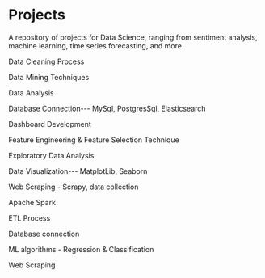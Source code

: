 
# Projects
A repository of projects for Data Science, ranging from sentiment analysis, machine learning, time series forecasting, and more.


Data Cleaning Process

Data Mining Techniques

Data Analysis

Database Connection--- MySql, PostgresSql, Elasticsearch

Dashboard Development

Feature Engineering & Feature Selection Technique

Exploratory Data Analysis

Data Visualization--- MatplotLib, Seaborn

Web Scraping - Scrapy, data collection

Apache Spark

ETL Process

Database connection

ML algorithms - Regression & Classification

Web Scraping



<!--
# Data Science Portfolio


## Overview
This repository contains a collection of projects in various domains of data science, machine learning, and deep learning. The projects are categorized based on the technologies and techniques used.
 

---

## R

 
1. **Data Visualization: Corruption and Human Development**  
   - This project explores the relationship between corruption and human development using UN Human Development Report data.
   - It visualizes the correlation between the **Human Development Index (HDI)** and the **Corruption Perceptions Index (CPI)** through scatter plots.
 

2. **Visualizing Inequalities in Life Expectancy**  
   - This project analyzes life expectancy trends worldwide.
   - It examines gender-based longevity differences, historical trends, and extreme cases using **ggplot2**.
   - Data from the United Nations life expectancy dataset.

3. **Rise and Fall of Programming Languages**  
   - Analyzes programming language trends using **Stack Overflow data**.
   - Identifies which languages are growing or shrinking in popularity.
   - Uses **Stack Exchange Data Explorer** to track historical trends.

4. **Degrees That Pay You Back**  
   - Evaluates financial outcomes of different university degrees.
   - Uses **k-means clustering** to categorize degrees based on earning potential.
   - Data cleaning and visualization to assess long-term benefits.

5. **A Visual History of Nobel Prize Winners**  
   - Analyzes **over 100 years of Nobel Prize data**.
   - Examines country-based distributions and double-award recipients.
   - Identifies potential biases in awards over time.

---

## Python

1. **Telecom Customer Churn**  
   - Predicts customer churn in the telecom industry.
   - Uses **Logistic Regression** to identify key churn factors.
   - Data from [Kaggle](https://www.kaggle.com/blastchar/telco-customer-churn).

2. **Directing Customers to Subscription Through App Behavior Analysis**  
   - Identifies users likely to convert to paid subscriptions.
   - Uses behavioral data analysis to optimize marketing strategies.

3. **Minimizing Churn Rate Through Analysis of Financial Habits**  
   - Uses **Random Forest** and feature selection to predict subscription cancellations.
   - Identifies financial behavior patterns leading to disengagement.

4. **Car Price Prediction**  
   - Uses **Ridge & Lasso Regression** to predict car prices.
   - Dataset from the [UCI Machine Learning Repository](https://archive.ics.uci.edu/ml/datasets/automobile).

5. **Customer Segmentation Using RFM Analysis**  
   - Segments customers based on **Recency, Frequency, and Monetary (RFM) analysis**.
   - Python implementation of customer segmentation.

6. **Movie Recommendations Using Recommender Systems**  
   - Builds a **collaborative filtering** recommender system for movie suggestions.
   - Uses similarity-based user reviews for recommendations.

7. **Decline in Viewership of a Digital Media Company**  
   - Investigates factors behind the **drop in viewership** of an online streaming platform.
   - Uses **multiple regression modeling** to predict future engagement.

8. **911 Calls Data Analysis**  
   - Performs **exploratory data analysis (EDA)** on 911 emergency call data.
   - Extracts insights on call frequency, categories, and trends.

9. **Predicting the Likelihood of E-Signing a Loan**  
   - Assesses lead quality for online loan applications.
   - Predicts approval likelihood based on financial history.

---

## Deep Learning

1. **Fashion-Class Classification using MNIST Dataset**  
   - Trains deep learning models on the **Fashion MNIST** dataset.
   - Uses **Convolutional Neural Networks (CNNs)** for image classification.

2. **MNIST Using PCA**  
   - Applies **Principal Component Analysis (PCA)** for dimensionality reduction.
   - Evaluates its impact on MNIST digit classification.

3. **Deep Learning for Time Series**  
   - Uses **Recurrent Neural Networks (RNNs) and LSTMs** to predict traffic trends.
   - Forecasts future traffic patterns in the U.S.

---

## Natural Language Processing (NLP)

1. **Named Entity Recognition (NER)**  
   - Extracts **people, organizations, and locations** from text.
   - Uses NLP techniques for automatic entity classification.

2. **Part of Speech (POS) Tagging**  
   - Identifies grammatical structure in sentences.
   - Helps in linguistic analysis and text parsing.

3. **Text Classification**  
   - Classifies documents into different categories.
   - Uses machine learning algorithms for text categorization.

4. **Text Generation with Neural Networks**  
   - Generates synthetic text based on trained models.
   - Uses deep learning techniques like **LSTMs and transformers**.

---

## Time Series Analysis

1. **Mauna Loa Atmospheric CO2 Forecasting (SARIMA)**  
   - Models **atmospheric CO2 levels** using **SARIMA**.
   - Predicts seasonal variations in climate data.

2. **Miles Traveled Forecasting (ARIMA)**  
   - Predicts future U.S. traffic trends using **ARIMA** models.

3. **Avocado Price Prediction**  
   - Forecasts avocado price trends using time series analysis.
   - Uses historical price data for predictive modeling.

--> 

